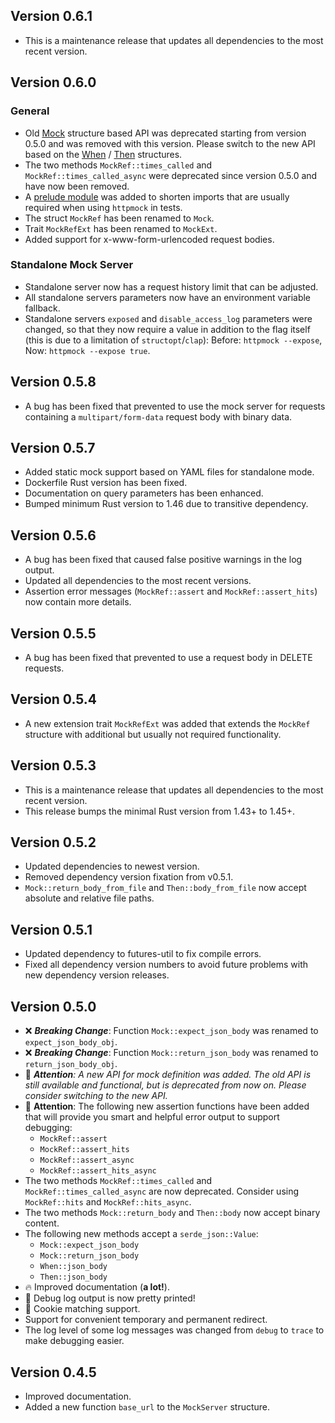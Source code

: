 ## Version 0.6.1
- This is a maintenance release that updates all dependencies to the most recent version.

## Version 0.6.0
### General
- Old [Mock](https://docs.rs/httpmock/0.4.5/httpmock/struct.Mock.html) structure based API was deprecated 
  starting from version 0.5.0 and was removed with this version. Please switch to the new API based on the 
  [When](https://docs.rs/httpmock/0.5.8/httpmock/struct.When.html) / 
  [Then](https://docs.rs/httpmock/0.5.8/httpmock/struct.When.html) structures.
- The two methods `MockRef::times_called` and `MockRef::times_called_async` were deprecated since version 0.5.0 and 
  have now been removed.
- A [prelude module](https://github.com/alexliesenfeld/httpmock#getting-started) was added to shorten imports 
  that are usually required when using `httpmock` in tests.
- The struct `MockRef` has been renamed to `Mock`. 
- Trait `MockRefExt` has been renamed to `MockExt`.
- Added support for x-www-form-urlencoded request bodies.

### Standalone Mock Server
- Standalone server now has a request history limit that can be adjusted.
- All standalone servers parameters now have an environment variable fallback.
- Standalone servers `exposed` and `disable_access_log` parameters were changed, so that they now require a value 
  in addition to the flag itself (this is due to a limitation of `structopt`/`clap`): 
  Before: `httpmock --expose`, Now: `httpmock --expose true`.

## Version 0.5.8
- A bug has been fixed that prevented to use the mock server for requests containing a `multipart/form-data` 
  request body with binary data.

## Version 0.5.7
- Added static mock support based on YAML files for standalone mode.
- Dockerfile Rust version has been fixed.
- Documentation on query parameters has been enhanced.
- Bumped minimum Rust version to 1.46 due to transitive dependency.

## Version 0.5.6 
- A bug has been fixed that caused false positive warnings in the log output.
- Updated all dependencies to the most recent versions.
- Assertion error messages (`MockRef::assert` and `MockRef::assert_hits`) now contain more details.

## Version 0.5.5
- A bug has been fixed that prevented to use a request body in DELETE requests.  

## Version 0.5.4
- A new extension trait `MockRefExt` was added that extends the `MockRef` structure with additional but usually 
not required functionality.  

## Version 0.5.3
- This is a maintenance release that updates all dependencies to the most recent version.
- This release bumps the minimal Rust version from 1.43+ to 1.45+.

## Version 0.5.2
- Updated dependencies to newest version.
- Removed dependency version fixation from v0.5.1.
- `Mock::return_body_from_file` and `Then::body_from_file` now accept absolute and relative file paths.
 
## Version 0.5.1
- Updated dependency to futures-util to fix compile errors.
- Fixed all dependency version numbers to avoid future problems with new dependency version releases.

## Version 0.5.0
- ❌ _**Breaking Change**_: Function `Mock::expect_json_body` was renamed to `expect_json_body_obj`.
- ❌ _**Breaking Change**_: Function `Mock::return_json_body` was renamed to `return_json_body_obj`.
- 🚀 _**Attention**: A new API for mock definition was added. The old API is still available and functional, 
but is deprecated from now on. Please consider switching to the new API._
- 🚀 **Attention**: The following new assertion functions have been added that will provide you smart and helpful 
error output to support debugging:
    - `MockRef::assert`
    - `MockRef::assert_hits`
    - `MockRef::assert_async`
    - `MockRef::assert_hits_async`
- The two methods `MockRef::times_called` and `MockRef::times_called_async` are now deprecated. Consider using
`MockRef::hits` and `MockRef::hits_async`.
- The two methods `Mock::return_body` and `Then::body` now accept binary content.
- The following new methods accept a `serde_json::Value`:
    - `Mock::expect_json_body`
    - `Mock::return_json_body`
    - `When::json_body`
    - `Then::json_body`
- 🔥 Improved documentation (**a lot!**).
- 👏 Debug log output is now pretty printed! 
- 🍪 Cookie matching support.
- Support for convenient temporary and permanent redirect.
- The log level of some log messages was changed from `debug` to `trace` to make debugging easier.

## Version 0.4.5
- Improved documentation.
- Added a new function `base_url` to the `MockServer` structure.
